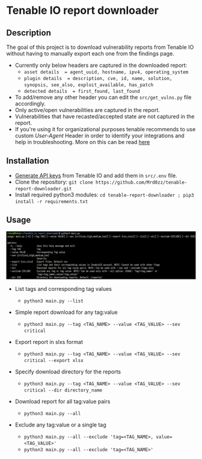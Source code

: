 # Tenable IO report downloader

## Description

The goal of this project is to download vulnerability reports from Tenable IO without having to manually export each one from the findings page.
- Currently only below headers are captured in the downloaded report:
	- `asset details  = agent_uuid, hostname, ipv4, operating_system`
	- `plugin details  = description, cve, id, name, solution, synopsis, see_also, exploit_available, has_patch`
	- `detected details  = first_found, last_found`
- To add/remove any other header you can edit the `src/get_vulns.py` file accordingly. 
- Only active/open vulnerabilities are captured in the report. 
- Vulnerabilities that have recasted/accepted state are not captured in the report.
- If you're using it for organizational purposes tenable recommends to use custom *User-Agent* Header in order to identify your integrations and help in troubleshooting. More on this can be read [here](https://developer.tenable.com/docs/user-agent-header)

## Installation

- [Generate API keys](https://docs.tenable.com/vulnerability-management/Content/Settings/my-account/GenerateAPIKey.htm) from Tenable IO and add them in `src/.env` file. 
- Clone the repository: `git clone https://github.com/Mrd0zz/tenable-report-downloader.git`
- Install required python3 modules: `cd tenable-report-downloader ; pip3 install -r requirements.txt`

## Usage
![Help menu](./help.png)

- List tags and corresponding tag values
	- `python3 main.py --list`

- Simple report download for any tag:value
	- `python3 main.py --tag <TAG_NAME> --value <TAG_VALUE> --sev critical` 

- Export report in slxs format
	- `python3 main.py --tag <TAG_NAME> --value <TAG_VALUE> --sev critical --export xlsx`

- Specify download directory for the reports
	- `python3 main.py --tag <TAG_NAME> --value <TAG_VALUE> --sev critical --dir directory_name`

- Download report for all tag:value pairs 
	- `python3 main.py --all`

- Exclude any tag:value or a single tag  
	- `python3 main.py --all --exclude 'tag=<TAG_NAME>, value=<TAG_VALUE>'`
	- `python3 main.py --all --exclude 'tag=<TAG_NAME>'` 